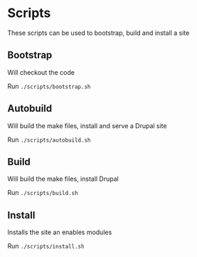 # Scripts
These scripts can be used to bootstrap, build and install a site

## Bootstrap
Will checkout the code

Run `./scripts/bootstrap.sh`

## Autobuild
Will build the make files, install and serve a Drupal site

Run `./scripts/autobuild.sh`

## Build
Will build the make files, install Drupal

Run `./scripts/build.sh`

## Install
Installs the site an enables modules

Run `./scripts/install.sh`

